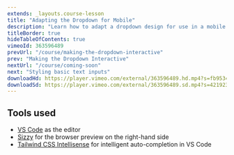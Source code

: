 ```yaml
---
extends: _layouts.course-lesson
title: "Adapting the Dropdown for Mobile"
description: "Learn how to adapt a dropdown design for use in a mobile nav."
titleBorder: true
hideTableOfContents: true
vimeoId: 363596489
prevUrl: "/course/making-the-dropdown-interactive"
prev: "Making the Dropdown Interactive"
nextUrl: "/course/coming-soon"
next: "Styling basic text inputs"
downloadHd: https://player.vimeo.com/external/363596489.hd.mp4?s=fb95348783ead783697162160dbca0c1a298cda2&profile_id=175&download=1
downloadSd: https://player.vimeo.com/external/363596489.sd.mp4?s=421923bbbc0a8be94e652df1befe0305732837fb&profile_id=165&download=1
---
```


## Tools used

- [VS Code](https://code.visualstudio.com/) as the editor
- [Sizzy](https://a.paddle.com/v2/click/49831/104876?link=1947) for the browser preview on the right-hand side
- [Tailwind CSS Intellisense](https://marketplace.visualstudio.com/items?itemName=bradlc.vscode-tailwindcss) for intelligent auto-completion in VS Code
